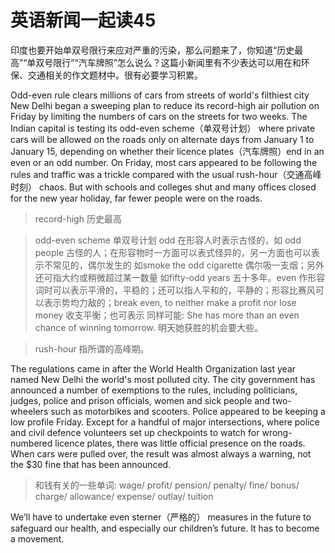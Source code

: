 # 英语新闻一起读45

印度也要开始单双号限行来应对严重的污染，那么问题来了，你知道“历史最高”“单双号限行”“汽车牌照”怎么说么？这篇小新闻里有不少表达可以用在和环保、交通相关的作文题材中。很有必要学习积累。

Odd-even rule clears millions of cars from streets of world's filthiest city
‌
New Delhi began a sweeping plan to reduce its record-high air pollution on Friday by limiting the numbers of cars on the streets for two weeks. The Indian capital is testing its odd-even scheme（单双号计划） where private cars will be allowed on the roads only on alternate days from January 1 to January 15, depending on whether their licence plates（汽车牌照）end in an even or an odd number. On Friday, most cars appeared to be following the rules and traffic was a trickle compared with the usual rush-hour（交通高峰时刻） chaos. But with schools and colleges shut and many offices closed for the new year holiday, far fewer people were on the roads.

> record-high 历史最高

> odd-even scheme 单双号计划  odd 在形容人时表示古怪的，如 odd people 古怪的人；在形容物时一方面可以表式怪异的，另一方面也可以表示不常见的，偶尔发生的 如smoke the odd cigarette 偶尔吸一支烟；另外还可指大约或稍微超过某一数量 如fifty-odd years 五十多年。even 作形容词时可以表示平滑的，平稳的；还可以指人平和的，平静的；形容比赛风可以表示势均力敌的；break even, to neither make a profit nor lose money 收支平衡；也可表示 同样可能: She has more than an even chance of winning tomorrow. 明天她获胜的机会要大些。

> rush-hour 指所谓的高峰期。

The regulations came in after the World Health Organization last year named New Delhi the world's most polluted city. The city government has announced a number of exemptions to the rules, including politicians, judges, police and prison officials, women and sick people and two-wheelers such as motorbikes and scooters. Police appeared to be keeping a low profile Friday. Except for a handful of major intersections, where police and civil defence volunteers set up checkpoints to watch for wrong-numbered licence plates, there was little official presence on the roads. When cars were pulled over, the result was almost always a warning, not the $30 fine that has been announced.

> 和钱有关的一些单词: wage/ profit/ pension/ penalty/ fine/ bonus/ charge/ allowance/ expense/ outlay/ tuition

We’ll have to undertake even sterner（严格的） measures in the future to safeguard our health, and especially our children’s future. It has to become a movement.